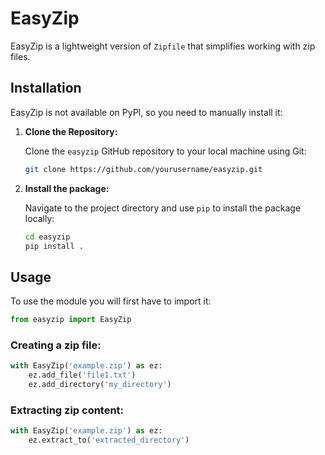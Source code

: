 # EasyZip

EasyZip is a lightweight version of `Zipfile` that simplifies working with zip files.

## Installation

EasyZip is not available on PyPI, so you need to manually install it:

1. **Clone the Repository:**

   Clone the `easyzip` GitHub repository to your local machine using Git:

   ```bash
   git clone https://github.com/yourusername/easyzip.git

2. **Install the package:**

   Navigate to the project directory and use `pip` to install the package locally:

   ```bash
   cd easyzip
   pip install .

## Usage
To use the module you will first have to import it:

   ```python
   from easyzip import EasyZip
```
### Creating a zip file:
```python
with EasyZip('example.zip') as ez:
    ez.add_file('file1.txt')
    ez.add_directory('my_directory')
```

### Extracting zip content:
```python
with EasyZip('example.zip') as ez:
    ez.extract_to('extracted_directory')
```
